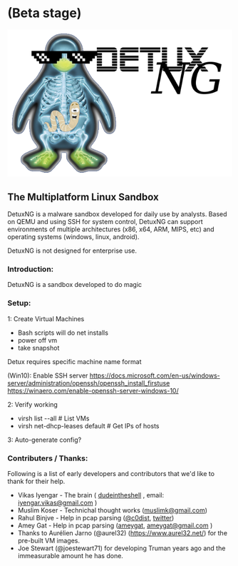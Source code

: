 # (Beta stage)

![Logo](detux.png)
## The Multiplatform Linux Sandbox
DetuxNG is a malware sandbox developed for daily use by analysts.  Based on QEMU and using SSH for system control, DetuxNG can support environments of multiple architectures (x86, x64, ARM, MIPS, etc) and operating systems (windows, linux, android).  

DetuxNG is not designed for enterprise use. 


### Introduction:
DetuxNG is a sandbox developed to do magic


### Setup:

1: Create Virtual Machines
 - Bash scripts will do net installs
 - power off vm
 - take snapshot

Detux requires specific machine name format

(Win10):
    Enable SSH server
    https://docs.microsoft.com/en-us/windows-server/administration/openssh/openssh_install_firstuse
    https://winaero.com/enable-openssh-server-windows-10/
    
2: Verify working
 - virsh list --all              # List VMs
 - virsh net-dhcp-leases default # Get IPs of hosts

3: Auto-generate config?



### Contributers / Thanks:
Following is a list of early developers and contributors that we'd like to thank for their help.
- Vikas Iyengar - The brain ( [dudeintheshell](https://github.com/dudeintheshell) , email: iyengar.vikas@gmail.com ) 
- Muslim Koser - Technichal thought works (muslimk@gmail.com)
- Rahul Binjve - Help in pcap parsing ([@c0dist](https://github.com/c0dist), [twitter](https://twitter.com/c0dist))
- Amey Gat - Help in pcap parsing ([ameygat](https://github.com/ameygat), ameygat@gmail.com )
- Thanks to Aurélien Jarno (@aurel32) (https://www.aurel32.net/) for the pre-built VM images.
- Joe Stewart (@joestewart71) for developing Truman years ago and the immeasurable amount he has  done. 
